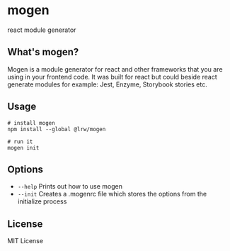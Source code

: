# mogen
react module generator

## What's mogen?
Mogen is a module generator for react and other frameworks that you are using in your frontend code.
It was built for react but could beside react generate modules for example: Jest, Enzyme, Storybook stories etc.

## Usage
```
# install mogen
npm install --global @lrw/mogen

# run it
mogen init
```

## Options
* `--help` Prints out how to use mogen
* `--init` Creates a .mogenrc file which stores the options from the initialize process

## License
MIT License
